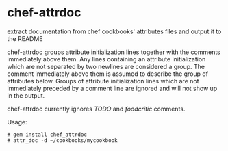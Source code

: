 chef-attrdoc
============

extract documentation from chef cookbooks' attributes files and output it to the README


chef-attrdoc groups attribute initialization lines together with the comments immediately above them. Any lines containing an attribute initialization which are not separated by two newlines are considered a group. The comment immediately above them is assumed to describe the group of attributes below. Groups of attribute initialization lines which are not immediately preceded by a comment line are ignored and will not show up in the output.

chef-attrdoc currently ignores *TODO* and *foodcritic* comments.

Usage:

```
# gem install chef_attrdoc
# attr_doc -d ~/cookbooks/mycookbook
```